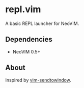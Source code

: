 # repl.vim
A basic REPL launcher for NeoVIM.

## Dependencies
- NeoVIM 0.5+

## About
Inspired by [vim-sendtowindow][1].

[1]: https://github.com/karoliskoncevicius/vim-sendtowindow.
